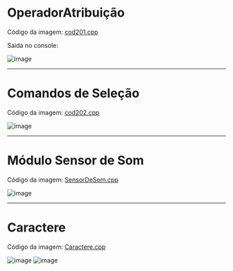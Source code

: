 # OperadorAtribuição

Código da imagem: <a href="https://github.com/silassanttos/Operadores/blob/main/cod201.cpp">cod201.cpp</a> <br>

Saida no console:


![image](https://user-images.githubusercontent.com/69328711/168446148-0fb10c7a-627d-481e-ada7-c15ff340fd40.png)

<hr>

# Comandos de Seleção

Código da imagem: <a href="https://github.com/silassanttos/Arduino/blob/main/cod202.cpp">cod202.cpp</a>

![image](https://user-images.githubusercontent.com/69328711/171073101-7a525484-2441-4eca-872f-8832b1585841.png)

<hr>

# Módulo Sensor de Som

Código da imagem: <a href="https://github.com/silassanttos/Arduino/blob/main/SensorDeSom.cpp">SensorDeSom.cpp</a>

![image](https://user-images.githubusercontent.com/69328711/171770756-5538cd33-947e-451c-b904-e7958cf34b2c.png)

<hr>

# Caractere

Código da imagem: <a href="https://github.com/silassanttos/Arduino/blob/main/Caractere.cpp">Caractere.cpp</a>

![image](https://user-images.githubusercontent.com/69328711/171774677-01edc7bf-5b4a-4540-9847-47d011ecdffa.png)
![image](https://user-images.githubusercontent.com/69328711/171774803-bdf9475f-b039-4866-8e24-a35871194a70.png)


